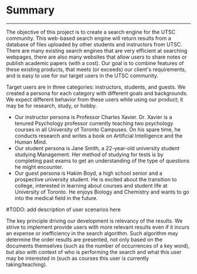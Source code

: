 # Summary
--------------------

The objective of this project is to create a search engine for the UTSC community. This web-based search engine will return results from a database of files uploaded by other students and instructors from UTSC. There are many existing search engines that are very efficient at searching webpages, there are also many websites that allow users to share notes or publish academic papers (with a cost). Our goal is to combine features of these existing products, that meets (or exceeds) our client's requirements, and is easy to use for our target users in the UTSC community.

Target users are in three categories: instructors, students, and guests.
We created a persona for each category with different goals and backgrounds. We expect different behavior from these users while using our product; it may be for research, study, or hobby.

* Our instructor persona is Professor Charles Xavier. Dr. Xavier is a tenured Psychology professor currently teaching two psychology courses in all University of Toronto Campuses. On his spare time, he conducts research and writes a book on Artificial Intelligence and the Human Mind.
* Our student persona is Jane Smith, a 22-year-old university student studying Management. Her method of studying for tests is by completing past exams to get an understanding of the type of questions he might encounter.
* Our guest persona is Hakim Boyd, a high school senior and a prospective university student. He is excited about the transition to college, interested in learning about courses and student life at University of Toronto. He enjoys Biology and Chemistry and wants to go into the medical field in the future.

#TODO: add description of user scenarios here

The key principle driving our development is relevancy of the results. We strive to implement provide users with more relevant results even if it incurs an expense or inefficiency in the search algorithm. Such algorithm may determine the order results are presented, not only based on the documents themselves (such as the number of occurrences of a key word), but also with context of who is performing the search and what this user may be interested in (such as courses this user is currently taking/teaching).
